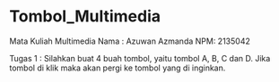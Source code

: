 # Tombol_Multimedia
Mata Kuliah Multimedia
Nama : Azuwan Azmanda NPM: 2135042

Tugas 1 : Silahkan buat 4 buah tombol, yaitu tombol A, B, C dan D. Jika tombol di klik maka akan pergi ke tombol yang di inginkan.
